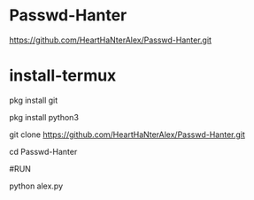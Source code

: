 # Passwd-Hanter
https://github.com/HeartHaNterAlex/Passwd-Hanter.git











# install-termux


pkg install git

pkg install python3

git clone https://github.com/HeartHaNterAlex/Passwd-Hanter.git

cd Passwd-Hanter

#RUN

python alex.py


